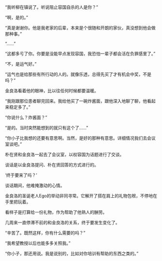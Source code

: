 “我听柳在镇说了。听说阻止容国自杀的人是你？”

“啊，是的。”

“真是谢谢你。他是我老家的后辈，本来是个很随和开朗的家伙，真没想到他会做那种事。”

“……”

“这都多亏了你。你要是没能早点发现容国，我恐怕一辈子都会活在负罪感里了。”

“不，是运气好。”

“运气也是给那些有所行动的人的。就像乐透，总得先买了才有机会中奖，不是吗？”

金良洛看着他的眼神，比以往任何时候都要温暖。

“我刚跟那位患者聊完回来。我给他买了一碗炸酱面，跟他深入地聊了聊，他看起来稳定多了。”

“你说什么？炸酱面？”

“是的。当时突然能想到的就只有这个了……”

“你小子比我想的还要有意思啊。当然，是好的那种有意思。详细情况我们去会议室谈吧。”

朴在贤和金良洛一起去了会议室，以权容国为话题进行了交谈。

谈话是以金良洛提问、朴在贤回答的方式进行的。

‘终于要来了吗？’

谈话期间，他难掩激动的心情。

金良洛的圣诞老人Ego的举动非同寻常。它解开了搭在肩上的礼物包袱，不停地在手里把玩着。

看样子是打算给一份礼物，作为帮助了他熟人的酬劳。

几周来一直停滞不前的和金良洛的关系，终于要发生变化了。

“辛苦了。既然这样，你有什么需要的吗？”

“我希望教授以后也能多多关照我。”

“你小子，那还用说。我是说别的，比如对你培训有帮助的东西之类的。”